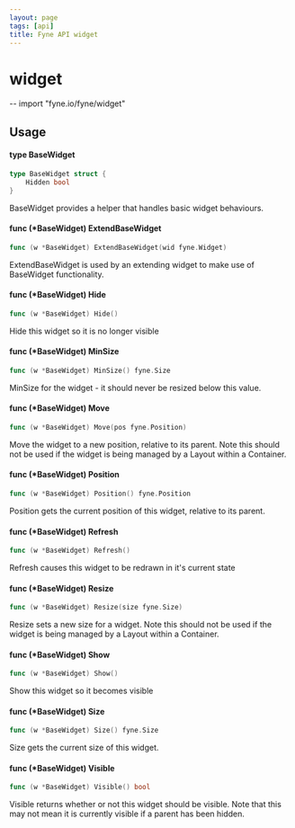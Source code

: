 ```yaml
---
layout: page
tags: [api]
title: Fyne API widget
---
```


# widget
--
    import "fyne.io/fyne/widget"

## Usage

#### type BaseWidget

```go
type BaseWidget struct {
	Hidden bool
}
```

BaseWidget provides a helper that handles basic widget behaviours.

#### func (*BaseWidget) ExtendBaseWidget

```go
func (w *BaseWidget) ExtendBaseWidget(wid fyne.Widget)
```
ExtendBaseWidget is used by an extending widget to make use of BaseWidget
functionality.

#### func (*BaseWidget) Hide

```go
func (w *BaseWidget) Hide()
```
Hide this widget so it is no longer visible

#### func (*BaseWidget) MinSize

```go
func (w *BaseWidget) MinSize() fyne.Size
```
MinSize for the widget - it should never be resized below this value.

#### func (*BaseWidget) Move

```go
func (w *BaseWidget) Move(pos fyne.Position)
```
Move the widget to a new position, relative to its parent. Note this should not
be used if the widget is being managed by a Layout within a Container.

#### func (*BaseWidget) Position

```go
func (w *BaseWidget) Position() fyne.Position
```
Position gets the current position of this widget, relative to its parent.

#### func (*BaseWidget) Refresh

```go
func (w *BaseWidget) Refresh()
```
Refresh causes this widget to be redrawn in it's current state

#### func (*BaseWidget) Resize

```go
func (w *BaseWidget) Resize(size fyne.Size)
```
Resize sets a new size for a widget. Note this should not be used if the widget
is being managed by a Layout within a Container.

#### func (*BaseWidget) Show

```go
func (w *BaseWidget) Show()
```
Show this widget so it becomes visible

#### func (*BaseWidget) Size

```go
func (w *BaseWidget) Size() fyne.Size
```
Size gets the current size of this widget.

#### func (*BaseWidget) Visible

```go
func (w *BaseWidget) Visible() bool
```
Visible returns whether or not this widget should be visible. Note that this may
not mean it is currently visible if a parent has been hidden.
